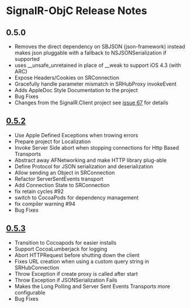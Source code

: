 # SignalR-ObjC Release Notes

## 0.5.0

* Removes the direct dependency on SBJSON (json-framework) instead makes json pluggable with a fallback to NSJSONSerialization if supported
* uses __unsafe_unretained in place of __weak to support iOS 4.3 (with ARC)
* Expose Headers/Cookies on SRConnection
* Gracefully handle parameter mismatch in SRHubProxy invokeEvent
* Adds AppleDoc Style Documentation to the project
* Bug Fixes
* Changes from the SignalR.Client project see [issue 67](https://github.com/DyKnow/SignalR-ObjC/issues/67) for details


## [0.5.2](https://github.com/DyKnow/SignalR-ObjC/compare/0.5.0...0.5.2)

* Use Apple Defined Exceptions when trowing errors
* Prepare project for Localization
* Invoke Server Side abort when stopping connections for Http Based Transports
* Abstract away AFNetworking and make HTTP library plug-able
* Define Protocol for JSON serialization and deserialization
* Allow sending an Object in SRConnection
* Refactor ServerSentEvents transport
* Add Connection State to SRConnection
* fix retain cycles #92
* switch to CocoaPods for dependency management
* fix compiler warning #94
* Bug Fixes

## [0.5.3](https://github.com/DyKnow/SignalR-ObjC/compare/0.5.2...0.5.3)

* Transition to Cocoapods for easier installs
* Support CocoaLumberjack for logging
* Abort HTTPRequest before shutting down the client
* Fixes URL creation when using a custom query string in SRHubConnection
* Throw Exception if create proxy is called after start
* Throw Exception if JSONSerialization Fails
* Makes the Long Polling and Server Sent Events Transports more configurable
* Bug Fixes